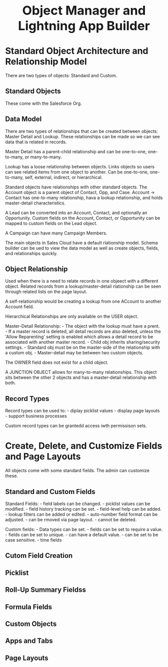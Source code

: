<h1 style="text-align: center; font-size: 40px">Object Manager and Lightning App Builder</h1>

# Standard Object Architecture and Relationship Model
There are two types of objects: Standard and Custom. 

## Standard Objects
These come with the Salesforce Org. 

## Data Model
There are two types of relationships that can be created between objects: Master Detail and Lookup. These relationships can be made so we can see data that is related in records. 

Master Detail has a parent-child relationship and can be one-to-one, one-to-many, or many-to-many.

Lookup has a loose relationship between objects. Links objects so users can see related items from one object to another. Can be one-to-one, one-to-many, self, external, indirect, or hierarchical. 

Standard objects have relationships with other standard objects. The Account object is a parent object of Contact, Opp, and Case. Account -> Contact has one-to-many relationship, hava a lookup relationship, and holds master-detail characteristics. 

A Lead can be converted into an Account, Contact, and optionally an Opportunity. Custom fields on the Account, Contact, or Opportunity can be mapped to custom fields on the Lead object. 

A Campaign can have many Campaign Members. 

The main objects in Sales Cloud have a default rlationship model. Schema builder can be ued to view the data model as well as create objects, fields, and relationships quickly. 

## Object Relationship
Used when there is a need to relate records in one objeect with a different object. Related records from a lookup/master-detail rlationship can be seen through related lists on the page layout. 

A self-relationship would be creating a lookup from one ACcount to another Account field.

Hierarchical Relationships are only available on the USER object.

Master-Detail Relationship:
    - The object with the lookup must have a prent. 
    - If a master record is deleted, all detail records are also deleted, unless the 'Allow Reparenting' setting is enabled which allows a detail record to be associated with another master record. 
    - Child obj inherits sharing/security settings.
    - Standard obj must be on the master-side of the relationship with a custom obj. 
    - Master-detail may be between two custom objects.

The OWNER field does not exist for a child object. 

A JUNCTION OBJECT allows for many-to-many relationships. This object sits between the other 2 objects and has a master-detail relationship with both. 

## Record Types
Record types can be used to:
    - diplay picklist values
    - display page layouts
    - support business processes

Custom record types can be grantedd access iwth permissison sets. 

# Create, Delete, and Customize Fields and Page Layouts
All objects come with some standard fields. The admin can customize these.

## Standard and Custom Fields
Standard Fields:
    - field labels can be changed.
    - picklist values can be modified.
    - field history tracking can be set. 
    - field-level help can be added.
    - lookup filters can be added or edited. 
    - auto-number field format can be adjusted.
    - can be rmoved via page layout. 
    - cannot be deleted.

Custom fields: 
    - Data types can be set.
    - fields can be set to require a value.
    - fields can be set to unique.
    - can have a default value. 
    - can be set to be case sensitive.
    - time fields

## Cutom Field Creation
## Picklist
## Roll-Up Summary Fieldss
## Formula Fields
## Custom Objects
## Apps and Tabs
## Page Layouts